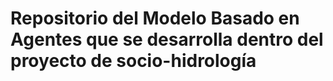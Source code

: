# Repositorio del Modelo Basado en Agentes que se desarrolla dentro del proyecto de socio-hidrología
